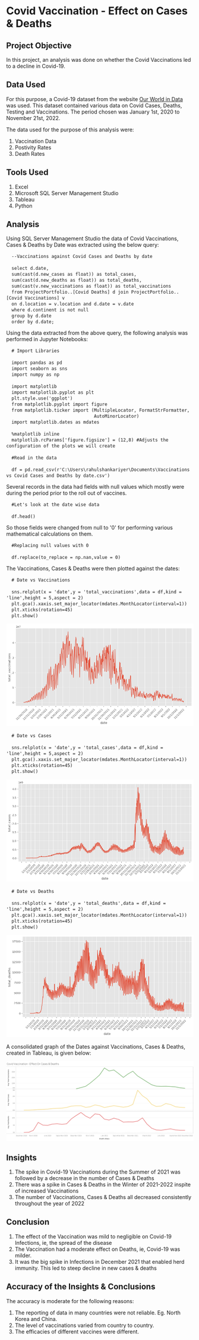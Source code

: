 # Covid Vaccination - Effect on Cases & Deaths

## Project Objective

In this project, an analysis was done on whether the Covid Vaccinations led to a decline in Covid-19.

## Data Used

For this purpose, a Covid-19 dataset from the website <a href = "https://ourworldindata.org/covid-deaths"> Our World in Data </a> was used. This dataset contained various data on Covid Cases, Deaths, Testing and Vaccinations. The period chosen was January 1st, 2020 to November 21st, 2022. 

The data used for the purpose of this analysis were:

1. Vaccination Data
2. Postivity Rates
3. Death Rates

## Tools Used

1. Excel
2. Microsoft SQL Server Management Studio
3. Tableau
4. Python

## Analysis

Using SQL Server Management Studio the data of Covid Vaccinations, Cases & Deaths by Date was extracted using the below query:

      --Vaccinations against Covid Cases and Deaths by date

      select d.date,
      sum(cast(d.new_cases as float)) as total_cases,
      sum(cast(d.new_deaths as float)) as total_deaths,
      sum(cast(v.new_vaccinations as float)) as total_vaccinations
      from ProjectPortfolio..[Covid Deaths] d join ProjectPortfolio..[Covid Vaccinations] v
      on d.location = v.location and d.date = v.date
      where d.continent is not null
      group by d.date
      order by d.date;

Using the data extracted from the above query, the following analysis was performed in Jupyter Notebooks:

      # Import Libraries

      import pandas as pd
      import seaborn as sns
      import numpy as np

      import matplotlib
      import matplotlib.pyplot as plt
      plt.style.use('ggplot')
      from matplotlib.pyplot import figure
      from matplotlib.ticker import (MultipleLocator, FormatStrFormatter,
                                     AutoMinorLocator)
      import matplotlib.dates as mdates

      %matplotlib inline
      matplotlib.rcParams['figure.figsize'] = (12,8) #Adjusts the configuration of the plots we will create

      #Read in the data

      df = pd.read_csv(r'C:\Users\rahulshankariyer\Documents\Vaccinations vs Covid Cases and Deaths by date.csv')

Several records in the data had fields with null values which mostly were during the period prior to the roll out of vaccines.

      #Let's look at the date wise data

      df.head()

So those fields were changed from null to '0' for performing various mathematical calculations on them. 

      #Replacing null values with 0

      df.replace(to_replace = np.nan,value = 0)
      
The Vaccinations, Cases & Deaths were then plotted against the dates:

      # Date vs Vaccinations

      sns.relplot(x = 'date',y = 'total_vaccinations',data = df,kind = 'line',height = 5,aspect = 2)
      plt.gca().xaxis.set_major_locator(mdates.MonthLocator(interval=1))
      plt.xticks(rotation=45)
      plt.show()
      
![alt text](https://raw.githubusercontent.com/rahulshankariyer/Covid_Vaccination/main/Date%20vs%20Vaccinations.png)

      # Date vs Cases

      sns.relplot(x = 'date',y = 'total_cases',data = df,kind = 'line',height = 5,aspect = 2)
      plt.gca().xaxis.set_major_locator(mdates.MonthLocator(interval=1))
      plt.xticks(rotation=45)
      plt.show()

![alt text](https://raw.githubusercontent.com/rahulshankariyer/Covid_Vaccination/main/Date%20vs%20Cases.png)

      # Date vs Deaths

      sns.relplot(x = 'date',y = 'total_deaths',data = df,kind = 'line',height = 5,aspect = 2)
      plt.gca().xaxis.set_major_locator(mdates.MonthLocator(interval=1))
      plt.xticks(rotation=45)
      plt.show()
      
![alt text](https://raw.githubusercontent.com/rahulshankariyer/Covid_Vaccination/main/Date%20vs%20Deaths.png)

A consolidated graph of the Dates against Vaccinations, Cases & Deaths, created in Tableau, is given below:

![alt text](https://raw.githubusercontent.com/rahulshankariyer/Covid_Vaccination/main/Covid%20Vaccination%20-%20Effect%20on%20Cases%20%26%20Deaths.png)

## Insights

1. The spike in Covid-19 Vaccinations during the Summer of 2021 was followed by a decrease in the number of Cases & Deaths
2. There was a spike in Cases & Deaths in the Winter of 2021-2022 inspite of increased Vaccinations
3. The number of Vaccinations, Cases & Deaths all decreased consistently throughout the year of 2022

## Conclusion

1. The effect of the Vaccination was mild to negligible on Covid-19 Infections, ie, the spread of the disease
2. The Vaccination had a moderate effect on Deaths, ie, Covid-19 was milder.
3. It was the big spike in Infections in December 2021 that enabled herd immunity. This led to steep decline in new cases & deaths

## Accuracy of the Insights & Conclusions

The accuracy is moderate for the following reasons:

1. The reporting of data in many countries were not reliable. Eg. North Korea and China.
2. The level of vaccinations varied from country to country.
3. The efficacies of different vaccines were different.
